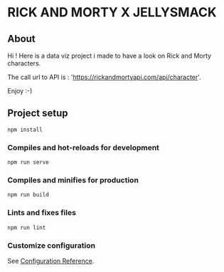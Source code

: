 # RICK AND MORTY X JELLYSMACK

## About

Hi ! Here is a data viz project i made to have a look on Rick and Morty characters.

The call url to API is : 'https://rickandmortyapi.com/api/character'. 

Enjoy :-)

## Project setup
```
npm install
```

### Compiles and hot-reloads for development
```
npm run serve
```

### Compiles and minifies for production
```
npm run build
```

### Lints and fixes files
```
npm run lint
```

### Customize configuration
See [Configuration Reference](https://cli.vuejs.org/config/).

